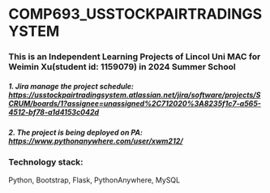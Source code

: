 # COMP693_USSTOCKPAIRTRADINGSYSTEM
### This is an Independent Learning Projects of Lincol Uni MAC for Weimin Xu(student id: 1159079) in 2024 Summer School</br>
##### 1. Jira manage the project schedule: https://usstockpairtradingsystem.atlassian.net/jira/software/projects/SCRUM/boards/1?assignee=unassigned%2C712020%3A8235f1c7-a565-4512-bf78-a1d4153c042d</br>
##### 2. The project is being deployed on PA: https://www.pythonanywhere.com/user/xwm212/

### Technology stack:</br> 
Python, Bootstrap, Flask, PythonAnywhere, MySQL

